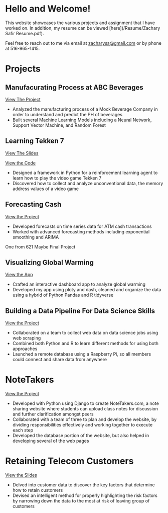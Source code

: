 # Hello and Welcome! 

This website showcases the various projects and assignment  that I have worked on. In addition, my resume can be viewed [here](/Resume/Zachary Safir Resume.pdf). 

Feel free to reach out to me via email at [zacharysa@gmail.com](mailto:zacharysa@gmail.com) or by phone at 516-965-1415.


# Projects

## Manufacurating Process at ABC Beverages

[View The Project](https://rpubs.com/zachsfr/902654) 

* Analyzed the manufacturing process of a Mock Beverage Company in order to understand and predict the PH of beverages
* Built several  Machine Learning Models including a Neural Network, Support Vector Machine, and Random Forest 



## Learning Tekken 7

[View The Slides](/Slides/Learning%20Tekken%207.pdf) 

[View  the Code](https://github.com/zachsfr/LearningTekken7)

* Designed a framework in Python for a reinforcement learning agent to learn how to play the video game Tekken 7
* Discovered how to collect and analyze unconventional data, the memory address values of a video game 


## Forecasting Cash 

[View the Project](https://rpubs.com/zachsfr/885466)

* Developed forecasts on time series data for ATM cash transactions  
* Worked with advanced forecasting methods including exponential smoothing and ARIMA 

One from 621 Maybe Final Project


## Visualizing Global Warming

[View the App](https://global-temp-changes.herokuapp.com/)

* Crafted an interactive dashboard app to analyze global warming
* Developed my app using ploty and dash, cleaned and organize the data using a hybrid of Python Pandas and R tidyverse



## Building a Data Pipeline For Data Science Skills

[View the Project](https://rpubs.com/zachsfr/747776)

* Collaborated on a team to collect web data on data science jobs using web scraping  
* Combined both Python and R to learn different methods for using both approaches
* Launched a  remote database using a Raspberry Pi, so all members could connect and share data from anywhere



# NoteTakers

[View the Project](/Slides/project-04-writeup.pdf)

* Developed with Python using Django to create NoteTakers.com, a note sharing website where students can upload class notes for discussion and further clarification amongst peers  
* Collaborated with a team of three to plan and develop the website, by dividing responsibilities effectively and working together to execute each step 
* Developed the database portion of the website, but also helped in developing several of the web pages 



# Retaining Telecom Customers

[View the Slides](/Slides/OIM%20454%20Analytics%20Project.pdf)

* Delved into customer data to discover the key factors that determine how to retain customers
* Devised an intelligent method for properly highlighting the risk factors by narrowing down the data to the most at  risk of leaving group of customers 



